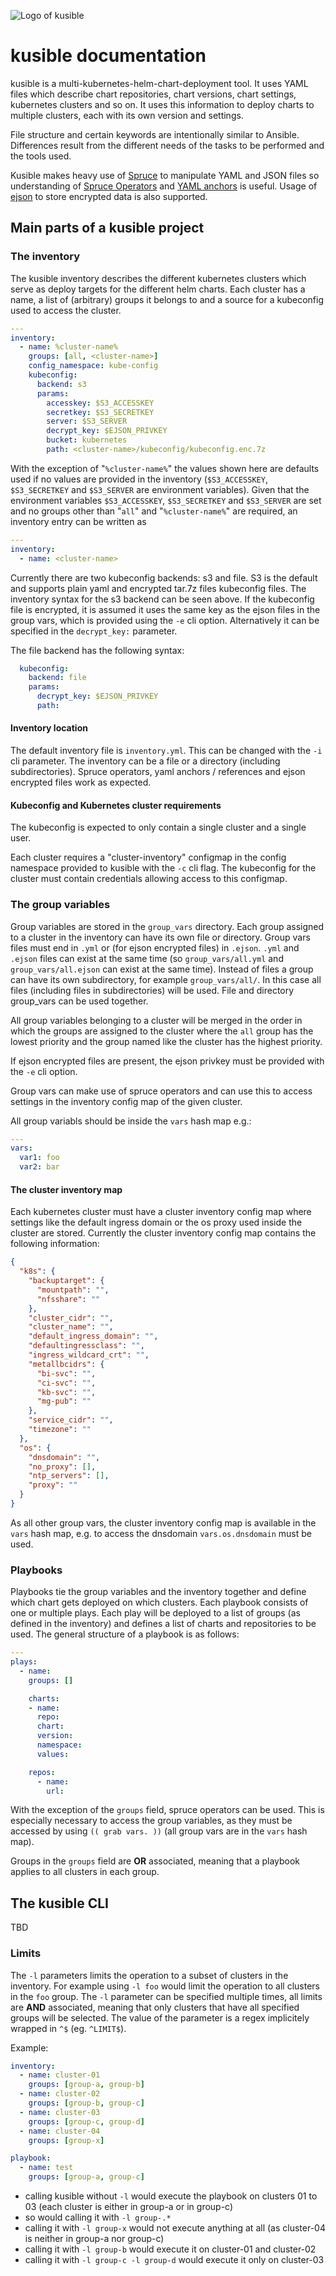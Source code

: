 ![Logo of kusible](assets/images/kusible-0.0.4-small.png)

# kusible documentation

kusible is a multi-kubernetes-helm-chart-deployment tool. It uses YAML files which describe chart repositories,
chart versions, chart settings, kubernetes clusters and so on. It uses this information to deploy charts to multiple
clusters, each with its own version and settings.

File structure and certain keywords are intentionally similar to Ansible. Differences result from the different needs
of the tasks to be performed and the tools used.

Kusible makes heavy use of [Spruce](https://github.com/geofffranks/spruce) to manipulate YAML and JSON files so understanding
of [Spruce Operators](https://github.com/geofffranks/spruce/blob/master/doc/operators.md) and [YAML anchors](https://learnxinyminutes.com/docs/yaml/)
is useful. Usage of [ejson](https://github.com/Shopify/ejson) to store encrypted data is also supported.

## Main parts of a kusible project

### The inventory

The kusible inventory describes the different kubernetes clusters which serve as deploy targets for the different
helm charts. Each cluster has a name, a list of (arbitrary) groups it belongs to and a source for a kubeconfig
used to access the cluster.

```yaml
---
inventory:
  - name: %cluster-name%
    groups: [all, <cluster-name>]
    config_namespace: kube-config
    kubeconfig:
      backend: s3
      params:
        accesskey: $S3_ACCESSKEY
        secretkey: $S3_SECRETKEY
        server: $S3_SERVER
        decrypt_key: $EJSON_PRIVKEY
        bucket: kubernetes
        path: <cluster-name>/kubeconfig/kubeconfig.enc.7z
```

With the exception of "`%cluster-name%`" the values shown here are defaults used if no values are provided in the inventory (`$S3_ACCESSKEY`,
`$S3_SECRETKEY` and `$S3_SERVER` are environment variables). Given that the environment variables `$S3_ACCESSKEY`, `$S3_SECRETKEY` and `$S3_SERVER`
are set and no groups other than "`all`" and "`%cluster-name%`" are required, an inventory entry can be written as

```yaml
---
inventory:
  - name: <cluster-name>
```

Currently there are two kubeconfig backends: s3 and file. S3 is the default and supports plain yaml and encrypted tar.7z files kubeconfig files. The
inventory syntax for the s3 backend can be seen above. If the kubeconfig file is encrypted, it is assumed it uses the same key as the ejson
files in the group vars, which is provided using the `-e` cli option. Alternatively it can be specified in the `decrypt_key:` parameter.

The file backend has the following syntax:

```yaml
  kubeconfig:
    backend: file
    params:
      decrypt_key: $EJSON_PRIVKEY
      path:
```

#### Inventory location

The default inventory file is `inventory.yml`. This can be changed with the `-i` cli parameter. The inventory can be a file or a directory (including
subdirectories). Spruce operators, yaml anchors / references and ejson encrypted files work as expected.

#### Kubeconfig and Kubernetes cluster requirements

The kubeconfig is expected to only contain a single cluster and a single user.

Each cluster requires a "cluster-inventory" configmap in the config namespace provided to kusible with the `-c` cli flag. The kubeconfig for the
cluster must contain credentials allowing access to this configmap.

### The group variables

Group variables are stored in the `group_vars` directory. Each group assigned to a cluster in the inventory can have its own file or directory.
Group vars files must end in `.yml` or (for ejson encrypted files) in `.ejson`. `.yml` and `.ejson` files can exist at the same time (so
`group_vars/all.yml` and `group_vars/all.ejson` can exist at the same time). Instead of files a group can have its own subdirectory, for example
`group_vars/all/`. In this case all files (including files in subdirectories) will be used. File and directory group_vars can be used together.

All group variables belonging to a cluster will be merged in the order in which the groups are assigned to the cluster where the `all` group
has the lowest priority and the group named like the cluster has the highest priority.

If ejson encrypted files are present, the ejson privkey must be provided with the `-e` cli option.

Group vars can make use of spruce operators and can use this to access settings in the inventory config map of the given cluster.

All group variabls should be inside the `vars` hash map e.g.:

```yaml
---
vars:
  var1: foo
  var2: bar
```

#### The cluster inventory map

Each kubernetes cluster must have a cluster inventory config map where settings like the default ingress domain or the os proxy used inside
the cluster are stored. Currently the cluster inventory config map contains the following information:

```json
{
  "k8s": {
    "backuptarget": {
      "mountpath": "",
      "nfsshare": ""
    },
    "cluster_cidr": "",
    "cluster_name": "",
    "default_ingress_domain": "",
    "defaultingressclass": "",
    "ingress_wildcard_crt": "",
    "metallbcidrs": {
      "bi-svc": "",
      "ci-svc": "",
      "kb-svc": "",
      "mg-pub": ""
    },
    "service_cidr": "",
    "timezone": ""
  },
  "os": {
    "dnsdomain": "",
    "no_proxy": [],
    "ntp_servers": [],
    "proxy": ""
  }
}
```

As all other group vars, the cluster inventory config map is available in the `vars` hash map, e.g. to access the dnsdomain `vars.os.dnsdomain`
must be used.

### Playbooks

Playbooks tie the group variables and the inventory together and define which chart gets deployed on which clusters. Each playbook consists
of one or multiple plays. Each play will be deployed to a list of groups (as defined in the inventory) and defines a list of charts and repositories
to be used. The general structure of a playbook is as follows:

```yaml
---
plays:
  - name:
    groups: []

    charts:
    - name:
      repo:
      chart:
      version:
      namespace:
      values:

    repos:
      - name:
        url:
```

With the exception of the `groups` field, spruce operators can be used. This is especially necessary to access the group variables, as they
must be accessed by using `(( grab vars. ))` (all group vars are in the `vars` hash map).

Groups in the `groups` field are **OR** associated, meaning that a playbook applies to all clusters in each group.

## The kusible CLI

TBD

### Limits

The `-l` parameters limits the operation to a subset of clusters in the inventory. For example using `-l foo` would
limit the operation to all clusters in the `foo` group. The `-l` parameter can be specified multiple times, all limits
are **AND** associated, meaning that only clusters that have all specified groups will be selected. The value of the parameter
is a regex implicitely wrapped in `^$` (eg. `^LIMIT$`).

Example:

```yaml
inventory:
  - name: cluster-01
    groups: [group-a, group-b]
  - name: cluster-02
    groups: [group-b, group-c]
  - name: cluster-03
    groups: [group-c, group-d]
  - name: cluster-04
    groups: [group-x]
```

```yaml
playbook:
  - name: test
    groups: [group-a, group-c]
```

* calling kusible without `-l` would execute the playbook on clusters 01 to 03 (each cluster is either in group-a or in group-c)
* so would calling it with `-l group-.*`
* calling it with `-l group-x` would not execute anything at all (as cluster-04 is neither in group-a nor group-c)
* calling it with `-l group-b` would execute it on cluster-01 and cluster-02
* calling it with `-l group-c -l group-d` would execute it only on cluster-03

